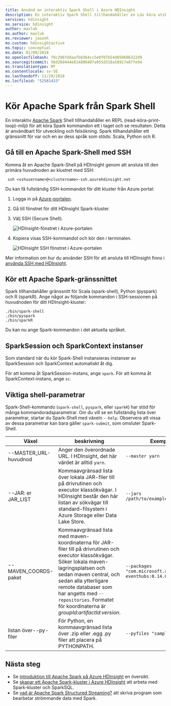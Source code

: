 ```yaml
---
title: Använd en interaktiv Spark Shell i Azure HDInsight
description: En interaktiv Spark Shell tillhandahåller en Läs köra utskrifts-process för att köra Spark kommandon ett i taget och se resultaten.
services: hdinsight
ms.service: hdinsight
author: maxluk
ms.author: maxluk
ms.reviewer: jasonh
ms.custom: hdinsightactive
ms.topic: conceptual
ms.date: 01/09/2018
ms.openlocfilehash: f8c296fddaafb8364cc5e0f07b54d850606322d9
ms.sourcegitcommit: 56d20d444e814800407a955d318a58917e87fe94
ms.translationtype: MT
ms.contentlocale: sv-SE
ms.lasthandoff: 11/29/2018
ms.locfileid: "52581433"
---
```

# <a name="run-apache-spark-from-the-spark-shell"></a>Kör Apache Spark från Spark Shell

En interaktiv [Apache Spark](https://spark.apache.org/) Shell tillhandahåller en REPL (read-köra-print-loop)-miljö för att köra Spark kommandon ett i taget och se resultaten. Detta är användbart för utveckling och felsökning. Spark tillhandahåller ett gränssnitt för var och en av dess språk som stöds: Scala, Python och R.

## <a name="get-to-an-apache-spark-shell-with-ssh"></a>Gå till en Apache Spark-Shell med SSH

Komma åt en Apache Spark-Shell på HDInsight genom att ansluta till den primära huvudnoden av klustret med SSH:

     ssh <sshusername>@<clustername>-ssh.azurehdinsight.net

Du kan få fullständig SSH-kommandot för ditt kluster från Azure portal:

1. Logga in på [Azure-portalen](https://portal.azure.com).
2. Gå till fönstret för ditt HDInsight Spark-kluster.
3. Välj SSH (Secure Shell).

    ![HDInsight-fönstret i Azure-portalen](./media/apache-spark-shell/hdinsight-spark-blade.png)

4. Kopiera visas SSH-kommandot och kör den i terminalen.

    ![HDInsight SSH fönstret i Azure-portalen](./media/apache-spark-shell/hdinsight-spark-ssh-blade.png)

Mer information om hur du använder SSH för att ansluta till HDInsight finns i [använda SSH med HDInsight](../hdinsight-hadoop-linux-use-ssh-unix.md).

## <a name="run-an-apache-spark-shell"></a>Kör ett Apache Spark-gränssnittet

Spark tillhandahåller gränssnitt för Scala (spark-shell), Python (pyspark) och R (sparkR). Ange något av följande kommandon i SSH-sessionen på huvudnoden för ditt HDInsight-kluster:

    ./bin/spark-shell
    ./bin/pyspark
    ./bin/sparkR

Du kan nu ange Spark-kommandon i det aktuella språket.

## <a name="sparksession-and-sparkcontext-instances"></a>SparkSession och SparkContext instanser

Som standard när du kör Spark-Shell instansieras instanser av SparkSession och SparkContext automatiskt åt dig.

För att komma åt SparkSession-instans, ange `spark`. För att komma åt SparkContext-instans, ange `sc`.

## <a name="important-shell-parameters"></a>Viktiga shell-parametrar

Spark-Shell-kommando (`spark-shell`, `pyspark`, eller `sparkR`) har stöd för många kommandoradsparametrar. Om du vill se en fullständig lista över parametrar, startar du Spark-Shell med växeln `--help`. Observera att vissa av dessa parametrar kan bara gäller `spark-submit`, som omsluter Spark-Shell.

| Växel | beskrivning | Exempel |
| --- | --- | --- |
| --MASTER_URL-huvudnod | Anger den överordnade URL. I HDInsight, det här värdet är alltid `yarn`. | `--master yarn`|
| --JAR: er JAR_LIST | Kommaavgränsad lista över lokala JAR-filer till på drivrutinen och executor klassökvägar. I HDInsight består den här listan av sökvägar till standard-filsystem i Azure Storage eller Data Lake Store. | `--jars /path/to/examples.jar` |
| --MAVEN_COORDS-paket | Kommaavgränsad lista med maven-koordinaterna för JAR-filer till på drivrutinen och executor klassökvägar. Söker lokala maven-lagringsplatsen och sedan maven central, och sedan alla ytterligare remote databaser som har angetts med `--repositories`. Formatet för koordinaterna är *groupId*:*artifactId*:*version*. | `--packages "com.microsoft.azure:azure-eventhubs:0.14.0"`|
| listan över--py-filer | För Python, en kommaavgränsad lista över .zip eller .egg .py filer att placera på PYTHONPATH. | `--pyfiles "samples.py"` |

## <a name="next-steps"></a>Nästa steg

- Se [introduktion till Apache Spark på Azure HDInsight](apache-spark-overview.md) en översikt.
- Se [skapar ett Apache Spark-kluster i Azure HDInsight](apache-spark-jupyter-spark-sql.md) att arbeta med Spark-kluster och SparkSQL.
- Se [vad är Apache Spark Structured Streaming?](apache-spark-streaming-overview.md) att skriva program som bearbetar strömmande data med Spark.

